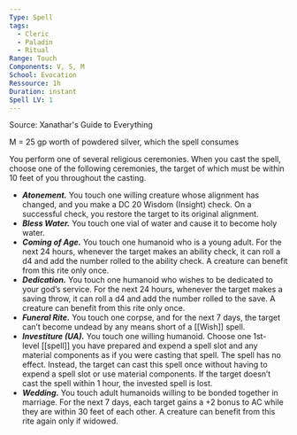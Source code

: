 ```yaml
---
Type: Spell
tags:
  - Cleric
  - Paladin
  - Ritual
Range: Touch
Components: V, S, M
School: Evocation
Ressource: 1h
Duration: instant
Spell LV: 1
---
```

Source: Xanathar's Guide to Everything

M = 25 gp worth of powdered silver, which the spell consumes

You perform one of several religious ceremonies. When you cast the spell, choose one of the following ceremonies, the target of which must be within 10 feet of you throughout the casting.
- **_Atonement._** You touch one willing creature whose alignment has changed, and you make a DC 20 Wisdom (Insight) check. On a successful check, you restore the target to its original alignment.
- **_Bless Water._** You touch one vial of water and cause it to become holy water.
- **_Coming of Age._** You touch one humanoid who is a young adult. For the next 24 hours, whenever the target makes an ability check, it can roll a d4 and add the number rolled to the ability check. A creature can benefit from this rite only once.
- **_Dedication._** You touch one humanoid who wishes to be dedicated to your god’s service. For the next 24 hours, whenever the target makes a saving throw, it can roll a d4 and add the number rolled to the save. A creature can benefit from this rite only once.
- **_Funeral Rite._** You touch one corpse, and for the next 7 days, the target can’t become undead by any means short of a [[Wish]] spell.
- **_Investiture (UA)._** You touch one willing humanoid. Choose one 1st-level [[spell]] you have prepared and expend a spell slot and any material components as if you were casting that spell. The spell has no effect. Instead, the target can cast this spell once without having to expend a spell slot or use material components. If the target doesn’t cast the spell within 1 hour, the invested spell is lost.
- **_Wedding._** You touch adult humanoids willing to be bonded together in marriage. For the next 7 days, each target gains a +2 bonus to AC while they are within 30 feet of each other. A creature can benefit from this rite again only if widowed.